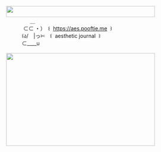 <img width="400" height="30" src="https://middlepot.com/img/lacey.png">\
　　　　‌ ‌ ＿\
　　　‌ ⊂⊂ ・）　꒰ ‌ https://aes.pooftie.me ‌ ꒱\
　　　꒰ა/　|っ✄　꒰ ‌ aesthetic journal ‌ ꒱\
　　　⊂____u\
  \
<img width="400" height="250" src="https://middlepot.com/img/stationery.jpg">
